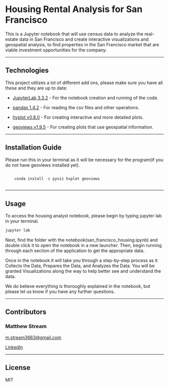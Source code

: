 # Housing Rental Analysis for San Francisco

This is a Jupyter notebook that will use census data to analyze the real-estate data in San Francisco and create interactive visualizations and geospatial analysis, to find properties in the San Francisco market that are viable investment opportunities for the company.

---

## Technologies

This project utilizes a lot of different add ons, please make sure you have all these and they are up to date:

* [JupyterLab 3.3.2](https://jupyter.org/) - For the notebook creation and running of the code.

* [pandas 1.4.2](https://github.com/pandas-dev/pandas/blob/main/README.md) - For reading the csv files and other operations.

* [hvplot v0.8.0](https://github.com/holoviz/hvplot#readme) - For creating interactive and more detailed plots.

* [geoviews v1.9.5](https://github.com/holoviz/geoviews#readme) - For creating plots that use geospatial information.

---

## Installation Guide

Please run this in your terminal as it will be necessary for the program(if you do not have geoviews installed yet).

```python

    conda install -c pyviz hvplot geoviews
  
```

---

## Usage

To access the housing analyst notebook, please begin by typing jupyter lab in your terminal. 

```python
jupyter lab
```

Next, find the folder with the notebook(san_francisco_housing.ipynb) and double click it to open the notebook in a new launcher. Then, begin running through each section of the application to get the appropriate data.

Once in the notebook it will take you through a step-by-step process as it Collects the Data, Prepares the Data, and Analyzes the Data.
You will be granted Visualizations along the way to help better see and understand the data.

We do believe everything is thoroughly explained in the notebook, but please let us know if you have any further questions.

---
## Contributors

### Matthew Stream
m.stream3663@gmail.com

[LinkedIn](https://www.linkedin.com/in/matthew-stream-mba-215634102/)

---

## License

MIT